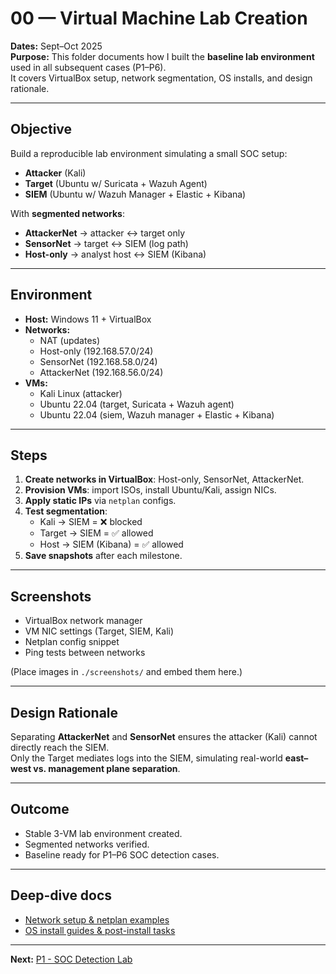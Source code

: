 # 00 — Virtual Machine Lab Creation

**Dates:** Sept–Oct 2025  
**Purpose:** This folder documents how I built the **baseline lab environment** used in all subsequent cases (P1–P6).  
It covers VirtualBox setup, network segmentation, OS installs, and design rationale.  

---

## Objective
Build a reproducible lab environment simulating a small SOC setup:  
- **Attacker** (Kali)  
- **Target** (Ubuntu w/ Suricata + Wazuh Agent)  
- **SIEM** (Ubuntu w/ Wazuh Manager + Elastic + Kibana)  

With **segmented networks**:  
- **AttackerNet** -> attacker ↔ target only  
- **SensorNet** -> target ↔ SIEM (log path)  
- **Host-only** -> analyst host ↔ SIEM (Kibana)  

---

## Environment
- **Host:** Windows 11 + VirtualBox  
- **Networks:**
  - NAT (updates)
  - Host-only (192.168.57.0/24)
  - SensorNet (192.168.58.0/24)
  - AttackerNet (192.168.56.0/24)  
- **VMs:**
  - Kali Linux (attacker)
  - Ubuntu 22.04 (target, Suricata + Wazuh agent)
  - Ubuntu 22.04 (siem, Wazuh manager + Elastic + Kibana)

---

## Steps
1. **Create networks in VirtualBox**: Host-only, SensorNet, AttackerNet.  
2. **Provision VMs**: import ISOs, install Ubuntu/Kali, assign NICs.  
3. **Apply static IPs** via `netplan` configs.  
4. **Test segmentation**:
   - Kali -> SIEM = ❌ blocked
   - Target -> SIEM = ✅ allowed
   - Host -> SIEM (Kibana) = ✅ allowed  
5. **Save snapshots** after each milestone.

---

## Screenshots
- VirtualBox network manager  
- VM NIC settings (Target, SIEM, Kali)  
- Netplan config snippet  
- Ping tests between networks  

(Place images in `./screenshots/` and embed them here.)

---

## Design Rationale
Separating **AttackerNet** and **SensorNet** ensures the attacker (Kali) cannot directly reach the SIEM.  
Only the Target mediates logs into the SIEM, simulating real-world **east–west vs. management plane separation**.  

---

## Outcome
- Stable 3-VM lab environment created.  
- Segmented networks verified.  
- Baseline ready for P1–P6 SOC detection cases.  

---

## Deep-dive docs
- [Network setup & netplan examples](./network-setup.md)  
- [OS install guides & post-install tasks](./install-guides.md)  

---

**Next:** [P1 - SOC Detection Lab](../01-P1-SOC-Detection-Lab/README.md)


